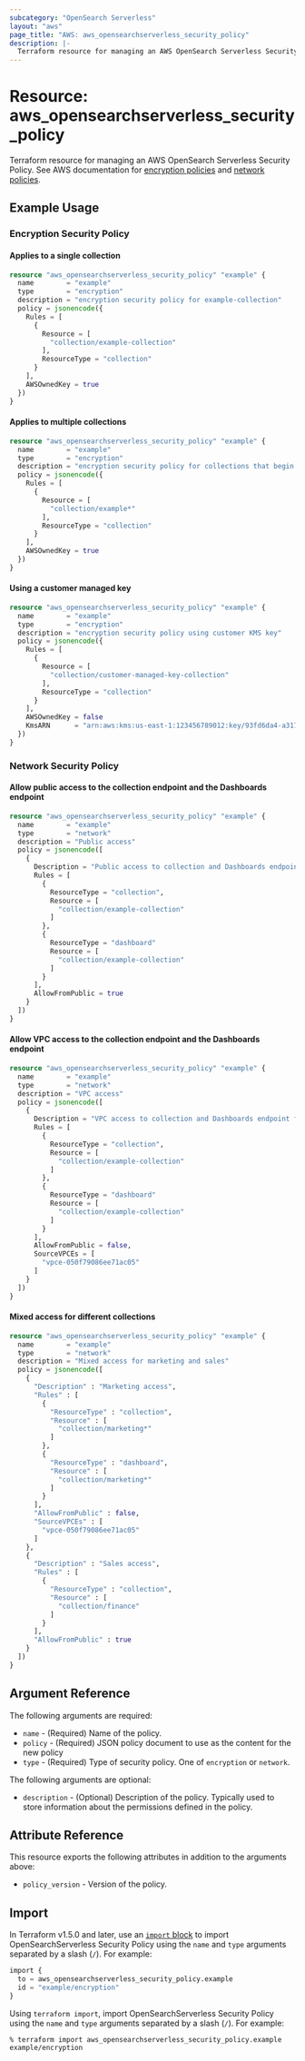 ```yaml
---
subcategory: "OpenSearch Serverless"
layout: "aws"
page_title: "AWS: aws_opensearchserverless_security_policy"
description: |-
  Terraform resource for managing an AWS OpenSearch Serverless Security Policy.
---
```


# Resource: aws_opensearchserverless_security_policy

Terraform resource for managing an AWS OpenSearch Serverless Security Policy. See AWS documentation for [encryption policies](https://docs.aws.amazon.com/opensearch-service/latest/developerguide/serverless-encryption.html#serverless-encryption-policies) and [network policies](https://docs.aws.amazon.com/opensearch-service/latest/developerguide/serverless-network.html#serverless-network-policies).

## Example Usage

### Encryption Security Policy

#### Applies to a single collection

```terraform
resource "aws_opensearchserverless_security_policy" "example" {
  name        = "example"
  type        = "encryption"
  description = "encryption security policy for example-collection"
  policy = jsonencode({
    Rules = [
      {
        Resource = [
          "collection/example-collection"
        ],
        ResourceType = "collection"
      }
    ],
    AWSOwnedKey = true
  })
}
```

#### Applies to multiple collections

```terraform
resource "aws_opensearchserverless_security_policy" "example" {
  name        = "example"
  type        = "encryption"
  description = "encryption security policy for collections that begin with \"example\""
  policy = jsonencode({
    Rules = [
      {
        Resource = [
          "collection/example*"
        ],
        ResourceType = "collection"
      }
    ],
    AWSOwnedKey = true
  })
}
```

#### Using a customer managed key

```terraform
resource "aws_opensearchserverless_security_policy" "example" {
  name        = "example"
  type        = "encryption"
  description = "encryption security policy using customer KMS key"
  policy = jsonencode({
    Rules = [
      {
        Resource = [
          "collection/customer-managed-key-collection"
        ],
        ResourceType = "collection"
      }
    ],
    AWSOwnedKey = false
    KmsARN      = "arn:aws:kms:us-east-1:123456789012:key/93fd6da4-a317-4c17-bfe9-382b5d988b36"
  })
}
```

### Network Security Policy

#### Allow public access to the collection endpoint and the Dashboards endpoint

```terraform
resource "aws_opensearchserverless_security_policy" "example" {
  name        = "example"
  type        = "network"
  description = "Public access"
  policy = jsonencode([
    {
      Description = "Public access to collection and Dashboards endpoint for example collection",
      Rules = [
        {
          ResourceType = "collection",
          Resource = [
            "collection/example-collection"
          ]
        },
        {
          ResourceType = "dashboard"
          Resource = [
            "collection/example-collection"
          ]
        }
      ],
      AllowFromPublic = true
    }
  ])
}
```

#### Allow VPC access to the collection endpoint and the Dashboards endpoint

```terraform
resource "aws_opensearchserverless_security_policy" "example" {
  name        = "example"
  type        = "network"
  description = "VPC access"
  policy = jsonencode([
    {
      Description = "VPC access to collection and Dashboards endpoint for example collection",
      Rules = [
        {
          ResourceType = "collection",
          Resource = [
            "collection/example-collection"
          ]
        },
        {
          ResourceType = "dashboard"
          Resource = [
            "collection/example-collection"
          ]
        }
      ],
      AllowFromPublic = false,
      SourceVPCEs = [
        "vpce-050f79086ee71ac05"
      ]
    }
  ])
}
```

#### Mixed access for different collections

```terraform
resource "aws_opensearchserverless_security_policy" "example" {
  name        = "example"
  type        = "network"
  description = "Mixed access for marketing and sales"
  policy = jsonencode([
    {
      "Description" : "Marketing access",
      "Rules" : [
        {
          "ResourceType" : "collection",
          "Resource" : [
            "collection/marketing*"
          ]
        },
        {
          "ResourceType" : "dashboard",
          "Resource" : [
            "collection/marketing*"
          ]
        }
      ],
      "AllowFromPublic" : false,
      "SourceVPCEs" : [
        "vpce-050f79086ee71ac05"
      ]
    },
    {
      "Description" : "Sales access",
      "Rules" : [
        {
          "ResourceType" : "collection",
          "Resource" : [
            "collection/finance"
          ]
        }
      ],
      "AllowFromPublic" : true
    }
  ])
}
```

## Argument Reference

The following arguments are required:

* `name` - (Required) Name of the policy.
* `policy` - (Required) JSON policy document to use as the content for the new policy
* `type` - (Required) Type of security policy. One of `encryption` or `network`.

The following arguments are optional:

* `description` - (Optional) Description of the policy. Typically used to store information about the permissions defined in the policy.

## Attribute Reference

This resource exports the following attributes in addition to the arguments above:

* `policy_version` - Version of the policy.

## Import

In Terraform v1.5.0 and later, use an [`import` block](https://developer.hashicorp.com/terraform/language/import) to import OpenSearchServerless Security Policy using the `name` and `type` arguments separated by a slash (`/`). For example:

```terraform
import {
  to = aws_opensearchserverless_security_policy.example
  id = "example/encryption"
}
```

Using `terraform import`, import OpenSearchServerless Security Policy using the `name` and `type` arguments separated by a slash (`/`). For example:

```console
% terraform import aws_opensearchserverless_security_policy.example example/encryption
```
